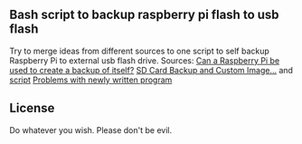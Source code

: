 ## Bash script to backup raspberry pi flash to usb flash 

Try to merge ideas from different sources to one script to self backup Raspberry Pi to external usb flash drive.
Sources:
[Can a Raspberry Pi be used to create a backup of itself?](http://raspberrypi.stackexchange.com/questions/5427/can-a-raspberry-pi-be-used-to-create-a-backup-of-itself)
[SD Card Backup and Custom Image...](http://www.raspberrypi.org/phpBB3/viewtopic.php?f=29&t=21342) and [script](http://pastebin.com/48fr9BAS)
[Problems with newly written program](http://www.raspberrypi.org/phpBB3/viewtopic.php?t=34876)

## License
Do whatever you wish. Please don't be evil.